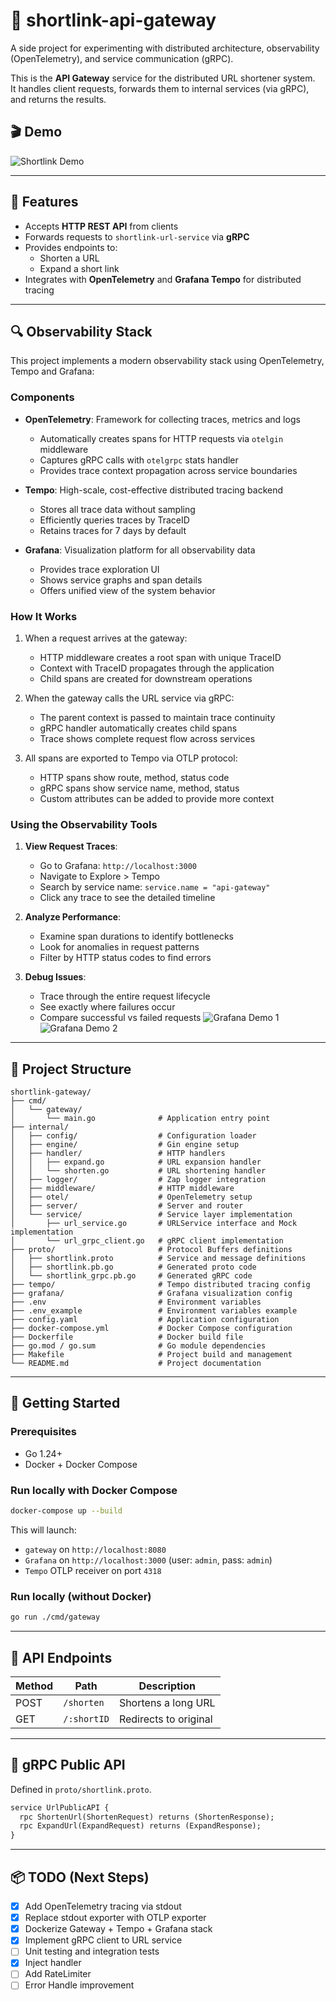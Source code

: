 # 📎 shortlink-api-gateway

A side project for experimenting with distributed architecture, observability (OpenTelemetry), and service communication (gRPC).

This is the **API Gateway** service for the distributed URL shortener system.  
It handles client requests, forwards them to internal services (via gRPC), and returns the results.

## 🎬 Demo

![Shortlink Demo](demo/shortlink-demo.gif)

---

## 📌 Features

- Accepts **HTTP REST API** from clients
- Forwards requests to `shortlink-url-service` via **gRPC**
- Provides endpoints to:
  - Shorten a URL
  - Expand a short link
- Integrates with **OpenTelemetry** and **Grafana Tempo** for distributed tracing

---

## 🔍 Observability Stack

This project implements a modern observability stack using OpenTelemetry, Tempo and Grafana:

### Components

- **OpenTelemetry**: Framework for collecting traces, metrics and logs
  - Automatically creates spans for HTTP requests via `otelgin` middleware
  - Captures gRPC calls with `otelgrpc` stats handler
  - Provides trace context propagation across service boundaries

- **Tempo**: High-scale, cost-effective distributed tracing backend
  - Stores all trace data without sampling
  - Efficiently queries traces by TraceID
  - Retains traces for 7 days by default

- **Grafana**: Visualization platform for all observability data
  - Provides trace exploration UI
  - Shows service graphs and span details
  - Offers unified view of the system behavior

### How It Works

1. When a request arrives at the gateway:
   - HTTP middleware creates a root span with unique TraceID
   - Context with TraceID propagates through the application
   - Child spans are created for downstream operations

2. When the gateway calls the URL service via gRPC:
   - The parent context is passed to maintain trace continuity
   - gRPC handler automatically creates child spans
   - Trace shows complete request flow across services

3. All spans are exported to Tempo via OTLP protocol:
   - HTTP spans show route, method, status code
   - gRPC spans show service name, method, status
   - Custom attributes can be added to provide more context

### Using the Observability Tools

1. **View Request Traces**:
   - Go to Grafana: `http://localhost:3000`
   - Navigate to Explore > Tempo
   - Search by service name: `service.name = "api-gateway"`
   - Click any trace to see the detailed timeline

2. **Analyze Performance**:
   - Examine span durations to identify bottlenecks
   - Look for anomalies in request patterns
   - Filter by HTTP status codes to find errors

3. **Debug Issues**:
   - Trace through the entire request lifecycle
   - See exactly where failures occur
   - Compare successful vs failed requests
![Grafana Demo 1](demo/grafana1.png)
![Grafana Demo 2](demo/grafana2.png)
---

## 🧱 Project Structure

```
shortlink-gateway/
├── cmd/
│   └── gateway/
│       └── main.go              # Application entry point
├── internal/
│   ├── config/                  # Configuration loader
│   ├── engine/                  # Gin engine setup
│   ├── handler/                 # HTTP handlers
│   │   ├── expand.go            # URL expansion handler
│   │   └── shorten.go           # URL shortening handler
│   ├── logger/                  # Zap logger integration
│   ├── middleware/              # HTTP middleware
│   ├── otel/                    # OpenTelemetry setup
│   ├── server/                  # Server and router
│   └── service/                 # Service layer implementation
│       ├── url_service.go       # URLService interface and Mock implementation
│       └── url_grpc_client.go   # gRPC client implementation
├── proto/                       # Protocol Buffers definitions
│   ├── shortlink.proto          # Service and message definitions
│   ├── shortlink.pb.go          # Generated proto code
│   └── shortlink_grpc.pb.go     # Generated gRPC code
├── tempo/                       # Tempo distributed tracing config
├── grafana/                     # Grafana visualization config
├── .env                         # Environment variables
├── .env_example                 # Environment variables example
├── config.yaml                  # Application configuration
├── docker-compose.yml           # Docker Compose configuration
├── Dockerfile                   # Docker build file
├── go.mod / go.sum              # Go module dependencies
├── Makefile                     # Project build and management
└── README.md                    # Project documentation
```

---

## 🚀 Getting Started

### Prerequisites

- Go 1.24+
- Docker + Docker Compose

### Run locally with Docker Compose

```bash
docker-compose up --build
```

This will launch:
- `gateway` on `http://localhost:8080`
- `Grafana` on `http://localhost:3000` (user: `admin`, pass: `admin`)
- `Tempo` OTLP receiver on port `4318`

### Run locally (without Docker)

```bash
go run ./cmd/gateway
```

---

## 🧪 API Endpoints

| Method | Path         | Description           |
|--------|--------------|-----------------------|
| POST   | `/shorten`   | Shortens a long URL   |
| GET    | `/:shortID`  | Redirects to original |

---

## 🧬 gRPC Public API

Defined in `proto/shortlink.proto`.

```proto
service UrlPublicAPI {
  rpc ShortenUrl(ShortenRequest) returns (ShortenResponse);
  rpc ExpandUrl(ExpandRequest) returns (ExpandResponse);
}
```

---

## 📦 TODO (Next Steps)

- [x] Add OpenTelemetry tracing via stdout
- [x] Replace stdout exporter with OTLP exporter
- [x] Dockerize Gateway + Tempo + Grafana stack
- [x] Implement gRPC client to URL service
- [ ] Unit testing and integration tests
- [x] Inject handler
- [ ] Add RateLimiter
- [ ] Error Handle improvement